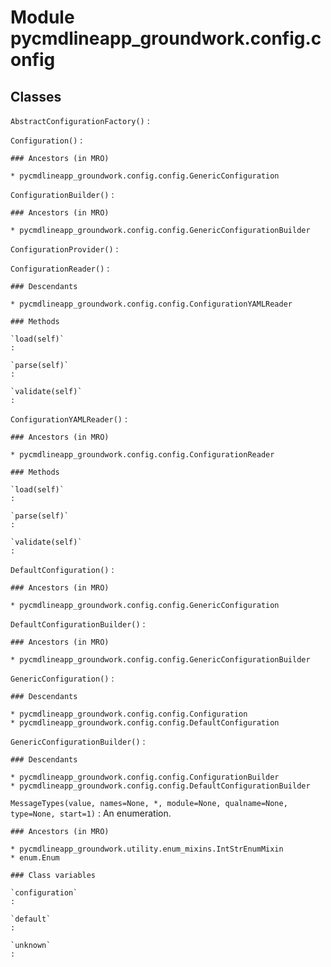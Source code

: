 Module pycmdlineapp_groundwork.config.config
============================================

Classes
-------

`AbstractConfigurationFactory()`
:   

`Configuration()`
:   

    ### Ancestors (in MRO)

    * pycmdlineapp_groundwork.config.config.GenericConfiguration

`ConfigurationBuilder()`
:   

    ### Ancestors (in MRO)

    * pycmdlineapp_groundwork.config.config.GenericConfigurationBuilder

`ConfigurationProvider()`
:   

`ConfigurationReader()`
:   

    ### Descendants

    * pycmdlineapp_groundwork.config.config.ConfigurationYAMLReader

    ### Methods

    `load(self)`
    :

    `parse(self)`
    :

    `validate(self)`
    :

`ConfigurationYAMLReader()`
:   

    ### Ancestors (in MRO)

    * pycmdlineapp_groundwork.config.config.ConfigurationReader

    ### Methods

    `load(self)`
    :

    `parse(self)`
    :

    `validate(self)`
    :

`DefaultConfiguration()`
:   

    ### Ancestors (in MRO)

    * pycmdlineapp_groundwork.config.config.GenericConfiguration

`DefaultConfigurationBuilder()`
:   

    ### Ancestors (in MRO)

    * pycmdlineapp_groundwork.config.config.GenericConfigurationBuilder

`GenericConfiguration()`
:   

    ### Descendants

    * pycmdlineapp_groundwork.config.config.Configuration
    * pycmdlineapp_groundwork.config.config.DefaultConfiguration

`GenericConfigurationBuilder()`
:   

    ### Descendants

    * pycmdlineapp_groundwork.config.config.ConfigurationBuilder
    * pycmdlineapp_groundwork.config.config.DefaultConfigurationBuilder

`MessageTypes(value, names=None, *, module=None, qualname=None, type=None, start=1)`
:   An enumeration.

    ### Ancestors (in MRO)

    * pycmdlineapp_groundwork.utility.enum_mixins.IntStrEnumMixin
    * enum.Enum

    ### Class variables

    `configuration`
    :

    `default`
    :

    `unknown`
    :